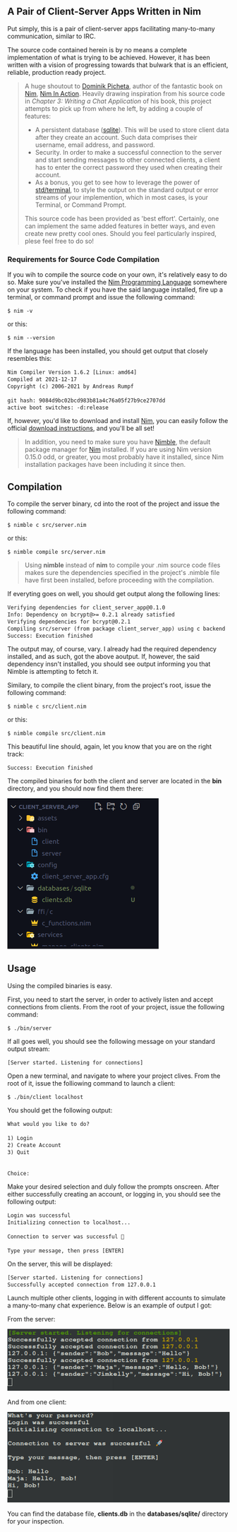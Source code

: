## A Pair of Client-Server Apps Written in Nim

Put simply, this is a pair of client-server apps facilitating many-to-many communication, similar to IRC.

The source code contained herein is by no means a 
complete implementation of what is trying to be achieved. 
However, it has been written with a vision of progressing
towards that bulwark that is an efficient, reliable,
production ready project.

> A huge shoutout to [Dominik Picheta](https://github.com/dom96), author of the fantastic book on [Nim](https://nim-lang.org/, "Visit the language's official Website"), [Nim In  Action](https://www.manning.com/books/nim-in-action, "View Book on Manning"). Heavily drawing inspiration from his source code in *Chapter 3: Writing a Chat Application* of his book, this project attempts to pick up from where he left, by adding a couple of features:
>
> - A persistent database ([sqlite](https://www.sqlite.org/index.html, "Read more about the database")). This will be used to store client data after they create an account. Such data comprises their username, email address, and password.
> - Security. In order to make a successful connection to the server and start sending messages to other connected clients, a client has to enter the correct password they used when creating their account.
> - As a bonus, you get to see how to leverage the power of [std/terminal](https://nim-lang.org/docs/terminal.html, "View package's docs"), to style the output on the standard output or error streams of your implemention, which in most cases, is your Terminal, or Command Prompt.
>
> This source code has been provided as 'best effort'. Certainly, one can implement the same added features in better ways, and even create new pretty cool ones. Should you feel particularly inspired, plese feel free to do so!

### Requirements for Source Code Compilation

If you wih to compile the source code on your own, it's relatively easy to do so. Make sure you've installed the [Nim Programming Language](https://nim-lang.org/, "Visit the language's official Website") somewhere on your system.
To check if you have the said language installed, fire up a terminal, or command prompt and issue the following command:

    $ nim -v

or this:

    $ nim --version

If the language has been installed, you should get output that closely resembles this:

    Nim Compiler Version 1.6.2 [Linux: amd64]
    Compiled at 2021-12-17
    Copyright (c) 2006-2021 by Andreas Rumpf

    git hash: 9084d9bc02bcd983b81a4c76a05f27b9ce2707dd
    active boot switches: -d:release

If, however, you'd like to download and install [Nim](https://nim-lang.org/, "Visit the language's official Website"), you can easily follow the official [download instructions](https://nim-lang.org/install.html), and you'll be all set!

> In addition, you need to make sure you have [Nimble](https://github.com/nim-lang/nimble, "View tool on GitHub"), the default package manager for [Nim](https://nim-lang.org/, "Visit the language's official Website") installed. If you are using Nim version 0.15.0 odd, or greater, you most probably have it installed, since Nim installation packages have been including it since then.

## Compilation

To compile the server binary, cd into the root of the project and issue the following command:

    $ nimble c src/server.nim

or this:

    $ nimble compile src/server.nim

> Using **nimble** instead of **nim** to compile your .nim source code files makes sure the dependencies specified in the project's .nimble file have first been installed, before proceeding with the compilation.

If everyting goes on well, you should get output along the following lines:

    Verifying dependencies for client_server_app@0.1.0
    Info: Dependency on bcrypt@>= 0.2.1 already satisfied
    Verifying dependencies for bcrypt@0.2.1
    Compiling src/server (from package client_server_app) using c backend
    Success: Execution finished

The output may, of course, vary. I already had the required dependency installed, and as such, got the above aoutput. If, however, the said dependency insn't installed, you should see output informing you that Nimble is attempting to fetch it.

Similary, to compile the client binary, from the project's root, issue the following command:


    $ nimble c src/client.nim

or this:

    $ nimble compile src/client.nim

This beautiful line should, again, let you know that you are on the right track:

    Success: Execution finished


The compiled binaries for both the client and server are located in the **bin** directory, and you should now find them there:

![A screenshot of the client and server binaries in the bin directory](/assets/images/screenshots/out_dir.png)

## Usage

Using the compiled binaries is easy.

First, you need to start the server, in order to actively listen and accept connections from clients. From the root of your project, issue the following command:

    $ ./bin/server


If all goes well, you should see the following message on your standard output stream:

    [Server started. Listening for connections]


Open a new terminal, and navigate to where your project clives. From the root of it, issue the folliowing command to launch a client:

    $ ./bin/client localhost

You should get the following output:

    What would you like to do?

    1) Login
    2) Create Account
    3) Quit


    Choice:

Make your desired selection and duly follow the prompts onscreen. After either successfully creating an account, or logging in, you should see the following output:

    Login was successful
    Initializing connection to localhost...

    Connection to server was successful 🚀

    Type your message, then press [ENTER]

On the server, this will be displayed:

    [Server started. Listening for connections]
    Successfully accepted connection from 127.0.0.1


Launch multiple other clients, logging in with different accounts to simulate a many-to-many chat experience. Below is an example of output I got:

From the server:

![A Screenshot Showing Example Output By The Server Binary](assets/images/screenshots/server_screenshot_example.png)

And from one client:

![A Screenshot Showing Example Output By One Client](assets/images/screenshots/client_screenshot_example.png)


You can find the database file, **clients.db** in the **databases/sqlite/** directory for your inspection.






